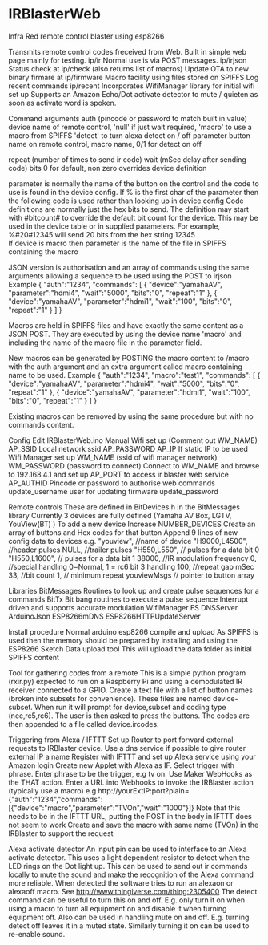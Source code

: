# IRBlasterWeb
Infra Red remote control blaster using esp8266

Transmits remote control codes freceived from Web.
Built in simple web page mainly for testing. ip/ir
Normal use is via POST messages. ip/irjson
Status check at ip/check (also returns list of macros)
Update OTA to new binary firmare at ip/firmware
Macro facility using files stored on SPIFFS
Log recent commands ip/recent
Incorporates WifiManager library for initial wifi set up
Supports an Amazon Echo/Dot activate detector to mute / quieten as soon as activate word is spoken.

Command arguments
  auth (pincode or password to match built in value)
  device
      name of remote control,
	  'null' if just wait required,
	  'macro' to use a macro from SPIFFS
	  'detect' to turn alexa detect on / off
  parameter
      button name on remote control,
	  macro name,
	  0/1 for detect on off
      
  repeat (number of times to send ir code)
  wait (mSec delay after sending code)
  bits 0 for default, non zero overrides device definition
  
  parameter is normally the name of the button on the control and the code to use is found in the device config.
    If % is the first char of the parameter then the following code is used rather than looking up in device config
	Code definitions are normally just the hex bits to send. The definition may start with #bitcount# to override the
    default bit count for the device. This may be used in the device table or in supplied parameters. For example,
    %#20#12345 will send 20 bits from the hex string 12345	
	If device is macro then parameter is the name of the file in SPIFFS containing the macro
  
JSON version is authorisation and an array of commands using the same arguments allowing a sequence to be used using the POST to irjson
	Example
{
	"auth":"1234",
	"commands": [
		{
			"device":"yamahaAV",
			"parameter":"hdmi4",
			"wait":"5000",
			"bits":"0",
			"repeat":"1"
		},
		{
			"device":"yamahaAV",
			"parameter":"hdmi1",
			"wait":"100",
			"bits":"0",
			"repeat":"1"
		}
	]
}

Macros are held in SPIFFS files and have exactly the same content as a JSON POST. They are executed by using the device name 'macro'
and including the name of the macro file in the parameter field.

New macros can be generated by POSTING the macro content to /macro with the auth argument and an extra argument called macro containing name to be used.
Example
{
	"auth":"1234",
	"macro":"test1",
	"commands": [
		{
			"device":"yamahaAV",
			"parameter":"hdmi4",
			"wait":"5000",
			"bits":"0",
			"repeat":"1"
		},
		{
			"device":"yamahaAV",
			"parameter":"hdmi1",
			"wait":"100",
			"bits":"0",
			"repeat":"1"
		}
	]
}

Existing macros can be removed by using the same procedure but with no commands content.

Config
  Edit IRBlasterWeb.ino
	Manual Wifi set up (Comment out WM_NAME)
      AP_SSID Local network ssid
	  AP_PASSWORD 
	  AP_IP If static IP to be used
	Wifi Manager set up
	  WM_NAME (ssid of wifi manager network)
	  WM_PASSWORD (password to connect)
	  Connect to WM_NAME and browse to 192.168.4.1 and set up
	AP_PORT to access ir blaster web service
	AP_AUTHID Pincode or password to authorise web commands
	update_username user for updating firmware
	update_password
	
Remote controls
  These are defined in BitDevices.h in the BitMessages library
  Currently 3 devices are fully defined (Yamaha AV Box, LGTV, YouView(BT) )
  To add a new device
    Increase NUMBER_DEVICES
	Create an array of buttons and Hex codes for that button
	Append 9 lines of new config data to devices e.g.
      	"youview", //name of device
	    "H9000,L4500", //header pulses
	    NULL, //trailer pulses
	    "H550,L550", // pulses for a data bit 0
	    "H550,L1600", // pulses for a data bit 1
		38000, //IR modulation frequency
		0, //special handling 0=Normal, 1 = rc6 bit 3 handling
	    100, //repeat gap mSec
	    33, //bit count
	    1, // minimum repeat
	    youviewMsgs  // pointer to button array
		
Libraries
  BitMessages Routines to look up and create pulse sequences for a commands
  BitTx Bit bang routines to execute a pulse sequence
    Interrupt driven and supports accurate modulation
  WifiManager
  FS
  DNSServer
  ArduinoJson
  ESP8266mDNS
  ESP8266HTTPUpdateServer
	
Install procedure
	Normal arduino esp8266 compile and upload
	As SPIFFS is used then the memory should be prepared by installing and using the ESP8266 Sketch Data upload tool
	This will upload the data folder as initial SPIFFS content
	
Tool for gathering codes from a remote
  This is a simple python program (rxir.py) expected to run on a Raspberry Pi and using a demodulated IR receiver connected to a GPIO.
  Create a text file with a list of button names (broken into subsets for convenience). These files are named device-subset. When
  run it will prompt for device,subset and coding type (nec,rc5,rc6). The user is then asked to press the buttons. 
  The codes are then appended to a file called device.ircodes.
  
Triggering from Alexa / IFTTT
  Set up Router to port forward external requests to IRBlaster device. Use a dns service if possible to give router external IP a name
  Register with IFTTT and set up Alexa service using your Amazon login
  Create new Applet with Alexa as IF. Select trigger with phrase. Enter phrase to be the trigger, e.g tv on.
  Use Maker WebHooks as the THAT action.
  Enter a URL into Webhooks to invoke the IRBlaster action (typically use a macro) e.g
    http://yourExtIP:port?plain={"auth":"1234","commands":[{"device":"macro","parameter":"TVOn","wait":"1000"}]}
    Note that this needs to be in the IFTTT URL, putting the POST in the body in IFTTT does not seem to work
  Create and save the macro with same name (TVOn) in the IRBlaster to support the request
  
Alexa activate detector
  An input pin can be used to interface to an Alexa activate detector. This uses a light dependent resistor to detect when the LED rings on
  the Dot light up. This can be used to send out ir commands locally to mute the sound and make the recognition of the Alexa command more reliable.
  When detected the software tries to run an alexaon or alexaoff macro. See http://www.thingiverse.com/thing:2305400
  The detect command can be useful to turn this on and off. E.g. only turn it on when using a macro to turn all equipment on and disable it
  when turning equipment off. Also can be used in handling mute on and off. E.g. turning detect off leaves it in a muted state. Similarly turning it on can
  be used to re-enable sound.
	
  
	

